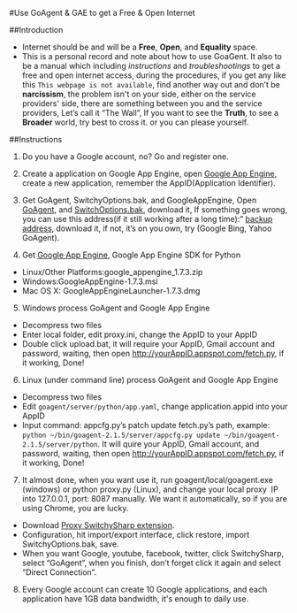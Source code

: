 #Use GoAgent & GAE to get a Free & Open Internet

##Introduction
* Internet should be and will be a __Free__, __Open__,  and __Equality__ space.
* This is a personal record and note about how to use GoaGent. It also to be a manual which including _instructions_ and _troubleshootings_ to get a free and open internet access, during the procedures, if you get any like this `This webpage is not available`, find another way out and don’t be __narcissism__, the problem isn't on your side, either on the service providers' side, there are something between you and the service providers, Let’s call it “The Wall”, If you want to see the __Truth__, to see a __Broader__ world, try best to cross it. or you can please yourself.


##Instructions
1. Do you have a Google account, no? Go and register one.

2. Create a application on Google App Engine, open [Google App Engine](http://appengine.google.com), create a new application, remember the AppID(Application Identifier).

3. Get GoAgent, SwitchyOptions.bak, and GoogleAppEngine, Open [GoAgent](http://code.google.com/p/goagent/downloads/list), and [SwitchOptions.bak](https://goagent.googlecode.com/files/SwitchyOptions.bak), download it, If something goes wrong, you can use this address(if it still working after a long time):” [backup address](http://pan.baidu.com/share/link?shareid=107390&uk=1980879100”), download it, if not, it’s on you own, try (Google Bing, Yahoo GoAgent).

4. Get [Google App Engine](https://developers.google.com/appengine/downloads), Google App Engine SDK for Python
  * Linux/Other Platforms:google_appengine_1.7.3.zip
  * Windows:GoogleAppEngine-1.7.3.msi
  * Mac OS X: GoogleAppEngineLauncher-1.7.3.dmg

5. Windows process GoAgent and Google App Engine
  * Decompress two files
  * Enter local folder, edit proxy.ini, change the AppID to your AppID
  * Double click upload.bat, it will require your AppID, Gmail account and password, waiting, then open http://yourAppID.appspot.com/fetch.py, if it working, Done!

6. Linux (under command line) process GoAgent and Google App Engine
  * Decompress two files
  * Edit ``goagent/server/python/app.yaml``, change application.appid into your AppID
  * Input command: appcfg.py’s patch update fetch.py’s path, example: `python ~/bin/goagent-2.1.5/server/appcfg.py update ~/bin/goagent-2.1.5/server/python`. It will quire your AppID, Gmail account, and password, waiting, then open http://yourAppID.appspot.com/fetch.py, if it working, Done!

7. It almost done, when you want use it, run goagent/local/goagent.exe (windows) or python proxy.py (Linux), and change your local proxy  IP into 127.0.0.1, port: 8087 manually. We want it automatically, so if you are using Chrome, you are lucky.
  * Download [Proxy SwitchySharp extension](https://chrome.google.com/webstore/detail/proxy-switchysharp/dpplabbmogkhghncfbfdeeokoefdjegm).
  * Configuration, hit import/export interface, click restore, import SwitchyOptions.bak, save.
  * When you want Google, youtube, facebook, twitter, click SwitchySharp, select “GoAgent”, when you finish, don’t forget click it again and select “Direct Connection”.

8. Every Google account can create 10 Google applications, and each application have 1GB data bandwidth, it's enough to daily use.
